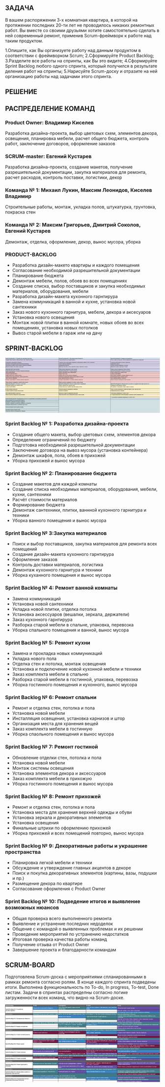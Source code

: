 ## ЗАДАЧА

 В вашем распоряжении 3-х комнатная квартира, в которой на протяжении последних 20-ти лет не проводилось никаких ремонтных работ. Вы вместе со своими друзьями хотите самостоятельно сделать в ней современный ремонт, применив Scrum-фреймворк к работе над таким продуктом.

1.Опишите, как Вы организуете работу над данным продуктом в соответствии с фреймворком Scrum;
2.Сформируйте Product Backlog;
3.Разделите все работы на спринты, как Вы это видите;
4.Сформируйте Sprint Backlog любого одного спринта, который получился в результате деления работ на спринты;
5.Нарисуйте Scrum-доску и отразите на ней организацию работы над задачами этого спринта.

## РЕШЕНИЕ

## РАСПРЕДЕЛЕНИЕ КОМАНД

### Product Owner: Владимир Киселев
Разработка дизайна-проекта, выбор цветовых схем, элементов декора, освещения, планировка мебели, расчет общего бюджета, контроль работ, заключение договоров, оформление заказов

### SCRUM-master: Евгений Кустарев
Разработка дизайна-проекта, создание макетов, получение разрешительной документации, закупка материалов для ремонта, расчет расходов, контроль поставки, логистики, декор

### Команда № 1: Михаил Лукин, Максим Леонидов, Киселев Владимир
Строительные работы, монтаж, укладка полов, штукатурка, грунтовка, покраска стен

### Команда № 2: Максим Григорьев, Дмитрий Соколов, Евгений Кустарев
Демонтаж, отделка, оформление, декор, вынос мусора, уборка

### PRODUCT-BACKLOG
* Разработка дизайн-макето квартиры и каждого помещения
* Согласование необходимой разрешительной документации
* Планирование бюджета
* Демонтаж мебели, полов, обоев во всех помещениях
* Создание списка, выбор поставщиков и закупка необходимых материалов, оборудования, мебели
* Разработка дизайн-макета кухонного гарнтирура
* Замена коммуникаций в ванной и кухне, установка новой сантехники
* Заказ нового кухонного гарнитура, мебели, декора и аксесуаров
* Установка нового освещения
* Монтаж новой плитки в ванной комнате, новых обоев во всех помещениях, установка новых потолков
* Вывоз старой мебели в гараж или на дачу

## SPRINT-BACKLOG

![Sprint-backlog](/img/SprintBacklogFlatProjectScrum.png)

### Sprint Backlog № 1: Разработка дизайна-проекта
* Создание общего макета, выбор цветовых схем, элементов декора
* Определение ограничений по бюджету
* Подготовка необходимой разрешительной документации
* Заключение договора на вывоз мусора (установка контейнера)
* Демонтаж шкафов, пола, обоев в прихожей
* Уборка прихожей и вынос мусора

### Sprint Backlog № 2: Планирование бюджета
* Создание макетов для каждой комнаты
* Создание списка необходимых материалов, оборудования, мебели, кухни, сантехники
* Расчёт стоимости материалов
* Формирование бюджета
* Демонтаж сантехники, плитки, ваннной кухонного гарнитура и техники
* Уборка ванного помещения и вынос мусора

### Sprint Backlog № 3:Закупка материалов
* Поиск и выбор поставщиков, закупка материалов для ремонта всех помещений
* Создание дизайн-макета кухонного гарнтирура
* Оформление заказов
* Контроль доставки материалов, логистика
* Демонтаж кухонного гарнитура и техники
* Уборка куханного помещения и вынос мусора

### Sprint Backlog № 4: Ремонт ванной комнаты
* Замена коммуникаций
* Установка новой сантехники
* Укладка новой плитки, отделка потолка
* Установка аксессуаров (вешалки, зеркала, держатели)
* Заказ кухонного гарнтирура
* Разборка старой мебели в спальне, упаковка, перевозка
* Уборка спального помещения и ванной, вынос мусора

### Sprint Backlog № 5: Ремонт кухни
* Замена и прокладка новых коммуникаций
* Укладка нового пола
* Отделка стен и потолка, монтаж освещения
* Установка и подключение новой кухонной мебели и техники
* Заказ комплекта мебели в спальню
* Разборка старой мебели в гостинной, упаковка, перевозка
* Уборка гостинного помещения и кухонного, вынос мусора

### Sprint Backlog № 6: Ремонт спальни
* Ремонт и отделка стен, потолка и пола
* Установка новой мебели
* Инсталляция освещения, установка карнизов и штор
* Организация места для хранения вещей
* Заказ комплекта мебели в гостинную
* Уборка спаольного помещения и вынос мусора

### Sprint Backlog № 7: Ремонт гостиной
* Обновление отделки стен, потолка и пола
* Установка новой мебели
* Монтаж системы освещения
* Установка элементов декора и аксессуаров
* Заказ комплекта мебели в прихожую
* Уборка гостинного помещения и вынос мусора

### Sprint Backlog № 8: Ремонт прихожей
* Ремонт и отделка стен, потолка и пола
* Установка места для хранения верхней одежды и обуви
* Установка зеркала и декоративных элементов
* Установка освещения
* Финальные штрихи по оформлению прихожей
* Уборка прихожей и всех помещений повторно, вынос мусора

### Sprint Backlog № 9: Декоративные работы и украшение пространства
* Планировка легкой мебели и техники
* Обсуждение и утверждение главных акцентов в декоре
* Поиск и покупка декоративных элементов (картины, вазы, подушки и пр.)
* Размещение декора по квартире
* Согласование оформления с Product Owner

### Sprint Backlog № 10: Подведение итогов и выявление возможных нюансов
* Общая проверка всего выполненного ремонта
* Выявление и устранение последних недоделок
* Общение с командой о выявленных проблемах и их решении
* Проведение мероприятий по устранению недостатков
* Итоговая проверка качества работы команд
* Получение отзыва от Product Owner
* Завершение проекта и благодарности командам

## SCRUM-BOARD

Подготовлена Scrum-доска с мероприятиями спланированными в рамках ремонта согласно ролям. В конце каждого спринта подведены итоги. Выполнена функциональность по To-do, In progress, To-test, Done листам. Задачи в спринтах распределны согласно логике загруженности всех команд, что видно на Scrum-доске.

![Scrum-доска](/img/FlatProjectSrumBoard.png)